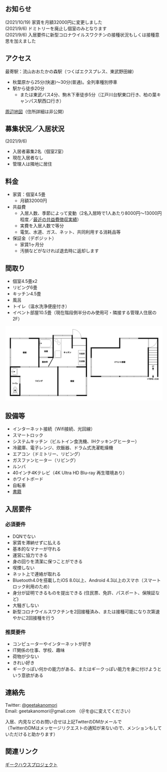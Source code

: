 　
<!-- 1行目の全角スペースの空行は消さずに保持しておくこと。これがあると _config.yml の title に従ってヘッダが生成される -->

## お知らせ
(2021/10/19) 家賃を月額32000円に変更しました  
(2021/9/6) ドミトリーを廃止し個室のみとなります  
(2021/9/6) 入居要件に新型コロナウイルスワクチンの接種状況もしくは接種意思を加えました  

## アクセス
最寄駅：流山おおたかの森駅（つくばエクスプレス、東武野田線）
* 秋葉原から25分(快速)～30分(普通)。全列車種別停車
* 駅から徒歩20分
  * または東武バス4分、駒木下車徒歩5分（江戸川台駅東口行き、柏の葉キャンパス駅西口行き）

[周辺地図](https://drive.google.com/open?id=1WKVXbXgkUtFrii1tMolxQxDgWRo-SJ-_&usp=sharing)（住所詳細は非公開）

## 募集状況／入居状況
(2021/9/6)
* 入居者募集2名（個室2室）
* 現在入居者なし
* 管理人は隣地に居住

<!-- 現在満室ですが、内見は受け付けています。内見に来られた方には空きができた際にご連絡いたします。 -->

<!--
## 入居可能時期
* 要相談
  * 現在、修繕およびドミトリーの個室への転換作業を行なっているため、入居時期は事前にご相談ください（入居まで2週間〜1ヶ月程度要する可能性があります）。
-->

## 料金
* 家賃：個室4.5畳
  * 月額32000円
* 共益費
  * 入居人数、季節によって変動（2名入居時で1人あたり8000円〜13000円程度／[最近の共益費徴収実績](recent_kyouekihi.txt)）
  * 実費を入居人数で等分
  * 電気、水道、ガス、ネット、共同利用する消耗品等
* 保証金（デポジット）
  * 家賃1ヶ月分
  * 汚損などがなければ退去時に返却します

## 間取り
* 個室4.5畳x2
* リビング6畳
* キッチン4.5畳
* 風呂
* トイレ（温水洗浄便座付き）
* イベント部屋10.5畳（現在階段側半分のみ使用可・隣接する管理人住居の2F）

<img src="madorizu.png" width="700">

## 設備等
* インターネット接続（Wifi接続、光回線）
* スマートロック
* システムキッチン（ビルトイン食洗機、IHクッキングヒーター）
* 冷蔵庫、電子レンジ、炊飯器、ドラム式洗濯乾燥機
* エアコン（ドミトリー、リビング）
* ガスファンヒーター（リビング）
* ルンバ
* 40インチ4Kテレビ（4K Ultra HD Blu-ray 再生環境あり）
* ホワイトボード
* 自転車
* [書籍](https://booklog.jp/users/geetakanomori)

## 入居要件

### 必須要件
* DQNでない
* 家賃を滞納せずに払える
* 基本的なマナーが守れる
* 運営に協力できる
* 身の回りを清潔に保つことができる
* 喫煙しない
* ネット上で連絡が取れる
* Bluetooth4.0を搭載したiOS 8.0以上、Android 4.3以上のスマホ（スマートロック利用のため）
* 身分が証明できるものを提出できる (住民票、免許、パスポート、保険証など)
* 大騒ぎしない
* 新型コロナウイルスワクチンを2回接種済み、または接種可能になり次第速やかに2回接種を行う

### 推奨要件
* コンピューターやインターネットが好き
* IT関係の仕事、学校、趣味
* 荷物が少ない
* きれい好き
* ギークっぽい何かの能力がある、またはギークっぽい能力を身に付けようという意欲がある

## 連絡先
Twitter: [@geetakanomori](https://twitter.com/geetakanomori)  
Email: geetakanomori＠gmail.com （＠を@に変えてください）

入居、内見などのお問い合せは上記TwtterのDMかメールで  
（TwitterのDMはメッセージリクエストの通知が来ないので、メンションもしていただけると助かります）

## 関連リンク
[ギークハウスプロジェクト](http://geekhouse.tumblr.com/)
